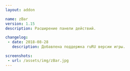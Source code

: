 ```yaml
---
layout: addon

name: zBar
version: 1.15
description: Расширение панели действий. 

changelog:
 - date: 2018-08-28
   description: Добавлена поддержка ruRU версии игры.

screenshots:
 - url: /assets/img/zBar.jpg
---
```

